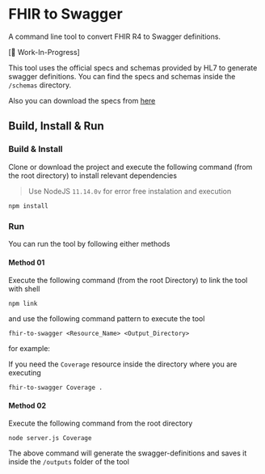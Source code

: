 # FHIR to Swagger

A command line tool to convert FHIR R4 to Swagger definitions.

[:construction: Work-In-Progress]

This tool uses the official specs and schemas provided by HL7 to generate swagger definitions. You can find the specs and schemas inside the `/schemas` directory.

Also you can download the specs from [here](https://www.hl7.org/fhir/downloads.html)

## Build, Install & Run

### Build & Install

Clone or download the project and execute the following command (from the root directory) to install relevant dependencies

> Use NodeJS `11.14.0v` for error free instalation and execution

```shell
npm install
```

### Run

You can run the tool by following either methods

#### Method 01

Execute the following command (from the root Directory) to link the tool with shell

```shell
npm link
```

and use the following command pattern to execute the tool

```shell
fhir-to-swagger <Resource_Name> <Output_Directory>
```

for example:

If you need the `Coverage` resource inside the directory where you are executing

```shell
fhir-to-swagger Coverage .
```

#### Method 02

Execute the following command from the root directory

```shell
node server.js Coverage
```

The above command will generate the swagger-definitions and saves it inside the `/outputs` folder of the tool
